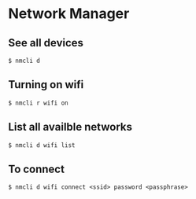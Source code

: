 # Network Manager

## See all devices
```
$ nmcli d
```

## Turning on wifi
```
$ nmcli r wifi on
```

## List all availble networks
```
$ nmcli d wifi list
```

## To connect
```
$ nmcli d wifi connect <ssid> password <passphrase>
```

